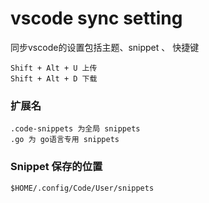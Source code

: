 vscode sync setting
===

同步vscode的设置包括主题、snippet 、 快捷键

```text
Shift + Alt + U 上传
Shift + Alt + D 下载
```

### 扩展名

```text
.code-snippets 为全局 snippets
.go 为 go语言专用 snippets
```

### Snippet 保存的位置 

```text
$HOME/.config/Code/User/snippets
```